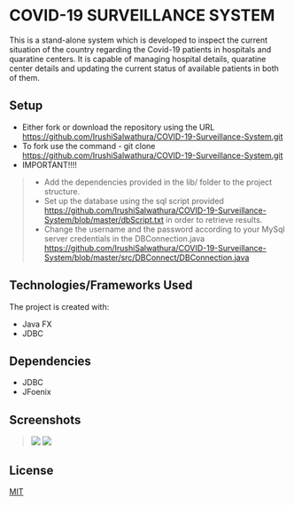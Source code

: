 # COVID-19 SURVEILLANCE SYSTEM

This is a stand-alone system which is developed to inspect the current situation of the country regarding the Covid-19 patients in hospitals and quaratine centers. It is capable of managing hospital details, quaratine center details and updating the current status of available patients in both of them.

## Setup

* Either fork or download the repository using the URL <https://github.com/IrushiSalwathura/COVID-19-Surveillance-System.git>
* To fork use the command - git clone https://github.com/IrushiSalwathura/COVID-19-Surveillance-System.git
* IMPORTANT!!!!
> - Add the dependencies provided in the lib/ folder to the project structure.
> - Set up the database using the sql script provided <https://github.com/IrushiSalwathura/COVID-19-Surveillance-System/blob/master/dbScript.txt> in order to retrieve results.
> - Change the username and the password according to your MySql server credentials in the DBConnection.java <https://github.com/IrushiSalwathura/COVID-19-Surveillance-System/blob/master/src/DBConnect/DBConnection.java>

## Technologies/Frameworks Used

The project is created with:
* Java FX
* JDBC

## Dependencies

* JDBC
* JFoenix

## Screenshots

>![][1]
>![][2]


[1]: https://github.com/IrushiSalwathura/COVID-19-Surveillance-System/blob/master/src/assets/screenshots/global.png
[2]: https://github.com/IrushiSalwathura/COVID-19-Surveillance-System/blob/master/src/assets/screenshots/hospitals.png


## License
[MIT](https://github.com/IrushiSalwathura/COVID-19-Surveillance-System/blob/master/LICENSE.txt)




